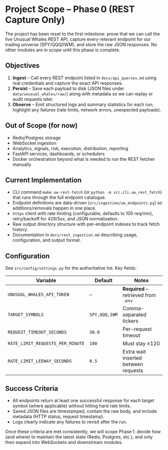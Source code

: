 # Project Scope – Phase 0 (REST Capture Only)

The project has been reset to the first milestone: prove that we can call the live Unusual Whales REST API, capture every relevant endpoint for our trading universe (SPY/QQQ/IWM), and store the raw JSON responses. No other modules are in scope until this phase is complete.

## Objectives

1. **Ingest** – Call every REST endpoint listed in `docs/api_queries.md` using real credentials and capture the exact API responses.
2. **Persist** – Save each payload to disk (JSON files under `data/unusual_whales/raw/`) along with metadata so we can replay or audit requests later.
3. **Observe** – Emit structured logs and summary statistics for each run; highlight any failures (rate limits, network errors, unexpected payloads).

## Out of Scope (for now)

- Redis/Postgres storage
- WebSocket ingestion
- Analytics, signals, risk, execution, distribution, reporting
- FastAPI services, dashboards, or schedulers
- Docker orchestration beyond what is needed to run the REST fetcher manually

## Current Implementation

- CLI command `make uw-rest-fetch` (or `python -m src.cli.uw_rest_fetch`) that runs through the full endpoint catalogue.
- Endpoint definitions are data-driven (`src/ingestion/uw_endpoints.py`) so additions/removals happen in one place.
- `httpx` client with rate limiting (configurable, defaults to 100 req/min), retry/backoff for 429/5xx, and JSON normalisation.
- Raw output directory structure with per-endpoint indexes to track fetch history.
- Documentation in `docs/rest_ingestion.md` describing usage, configuration, and output format.

## Configuration

See `src/config/settings.py` for the authoritative list. Key fields:

| Variable | Default | Notes |
|----------|---------|-------|
| `UNUSUAL_WHALES_API_TOKEN` | – | **Required** – retrieved from `.env` | 
| `TARGET_SYMBOLS` | `SPY,QQQ,IWM` | Comma-separated tickers |
| `REQUEST_TIMEOUT_SECONDS` | `30.0` | Per-request timeout |
| `RATE_LIMIT_REQUESTS_PER_MINUTE` | `100` | Must stay ≤120 |
| `RATE_LIMIT_LEEWAY_SECONDS` | `0.5` | Extra wait inserted between requests |

## Success Criteria

- All endpoints return at least one successful response for each target symbol (where applicable) without hitting hard rate limits.
- Saved JSON files are timestamped, contain the raw body, and include metadata (HTTP status, request timestamp).
- Logs clearly indicate any failures to revisit after the run.

Once these criteria are met consistently, we will scope Phase 1: decide how (and where) to maintain the latest state (Redis, Postgres, etc.), and only then expand into WebSockets and downstream modules.
